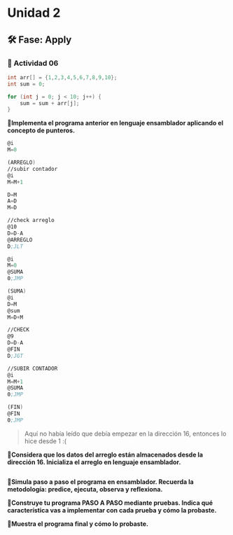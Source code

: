 # Unidad 2


## 🛠 Fase: Apply

### 📝 Actividad 06
```program.cpp
int arr[] = {1,2,3,4,5,6,7,8,9,10};
int sum = 0;

for (int j = 0; j < 10; j++) {
    sum = sum + arr[j];
}
```

**🌱Implementa el programa anterior en lenguaje ensamblador aplicando el concepto de punteros.**  
```program.asm
@i
M=0

(ARREGLO)
//subir contador
@i
M=M+1

D=M
A=D
M=D

//check arreglo
@10
D=D-A
@ARREGLO
D;JLT

@i
M=0
@SUMA
0;JMP

(SUMA)
@i
D=M
@sum
M=D+M

//CHECK
@9
D=D-A
@FIN
D;JGT

//SUBIR CONTADOR
@i
M=M+1
@SUMA
0;JMP

(FIN)
@FIN
0;JMP
```
> Aquí no había leído que debía empezar en la dirección 16, entonces lo hice desde 1 :(
  
**🌿Considera que los datos del arreglo están almacenados desde la dirección 16. Inicializa el arreglo en lenguaje ensamblador.**  
```program.asm

```
  
**🌼Simula paso a paso el programa en ensamblador. Recuerda la metodología: predice, ejecuta, observa y reflexiona.**  
>
  
**🌻Construye tu programa PASO A PASO mediante pruebas. Indica qué característica vas a implementar con cada prueba y cómo la probaste.**  
>
  
**🌱Muestra el programa final y cómo lo probaste.**  
>
  
